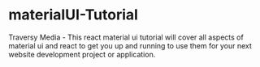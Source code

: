 # materialUI-Tutorial
 Traversy Media - This react material ui tutorial will cover all aspects of material ui and react to get you up and running to use them for your next website development project or application.

